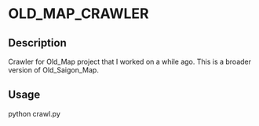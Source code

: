 # OLD_MAP_CRAWLER

## Description

Crawler for Old_Map project that I worked on a while ago. This is a broader version of Old_Saigon_Map.

## Usage

python crawl.py


